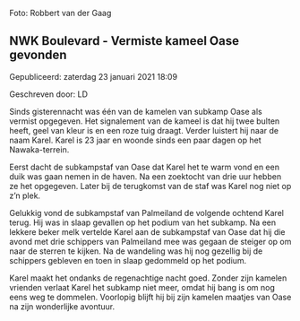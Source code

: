 


 Foto: Robbert van der Gaag
 

NWK Boulevard - Vermiste kameel Oase gevonden
----------------------------------------------





 Gepubliceerd: zaterdag 23 januari 2021 18:09
   

 Geschreven door: LD
   




 Sinds gisterennacht was één van de kamelen van subkamp Oase als vermist opgegeven. Het signalement van de kameel is dat hij twee bulten heeft, geel van kleur is en een roze tuig draagt. Verder luistert hij naar de naam Karel. Karel is 23 jaar en woonde sinds een paar dagen op het Nawaka-terrein.
 



 Eerst dacht de subkampstaf van Oase dat Karel het te warm vond en een duik was gaan nemen in de haven. Na een zoektocht van drie uur hebben ze het opgegeven. Later bij de terugkomst van de staf was Karel nog niet op z’n plek.
 



 Gelukkig vond de subkampstaf van Palmeiland de volgende ochtend Karel terug. Hij was in slaap gevallen op het podium van het subkamp. Na een lekkere beker melk vertelde Karel aan de subkampstaf van Oase dat hij die avond met drie schippers van Palmeiland mee was gegaan de steiger op om naar de sterren te kijken. Na de wandeling was hij nog gezellig bij de schippers gebleven en toen in slaap gedommeld op het podium.
 



 Karel maakt het ondanks de regenachtige nacht goed. Zonder zijn kamelen vrienden verlaat Karel het subkamp niet meer, omdat hij bang is om nog eens weg te dommelen. Voorlopig blijft hij bij zijn kamelen maatjes van Oase na zijn wonderlijke avontuur.
 





